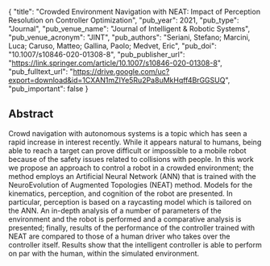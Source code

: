 {
  "title": "Crowded Environment Navigation with NEAT: Impact of Perception Resolution on Controller Optimization",
  "pub_year": 2021,
  "pub_type": "Journal",
  "pub_venue_name": "Journal of Intelligent & Robotic Systems",
  "pub_venue_acronym": "JINT",
  "pub_authors": "Seriani, Stefano; Marcini, Luca; Caruso, Matteo; Gallina, Paolo; Medvet, Eric",
  "pub_doi": "10.1007/s10846-020-01308-8",
  "pub_publisher_url": "https://link.springer.com/article/10.1007/s10846-020-01308-8",
  "pub_fulltext_url": "https://drive.google.com/uc?export=download&id=1CXAN1mZIYe5Ru2Pa8uMkHqff4BrGGSUQ",
  "pub_important": false
}

## Abstract
Crowd navigation with autonomous systems is a topic which has seen a rapid increase in interest recently. While it appears natural to humans, being able to reach a target can prove difficult or impossible to a mobile robot because of the safety issues related to collisions with people. In this work we propose an approach to control a robot in a crowded environment; the method employs an Artificial Neural Network (ANN) that is trained with the NeuroEvolution of Augmented Topologies (NEAT) method. Models for the kinematics, perception, and cognition of the robot are presented. In particular, perception is based on a raycasting model which is tailored on the ANN. An in-depth analysis of a number of parameters of the environment and the robot is performed and a comparative analysis is presented; finally, results of the performance of the controller trained with NEAT are compared to those of a human driver who takes over the controller itself. Results show that the intelligent controller is able to perform on par with the human, within the simulated environment.
